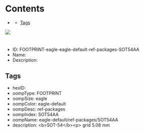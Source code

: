 



Contents
========

* [](#)
	* [Tags](#tags)
  
![][im]
# 

- ID: FOOTPRINT-eagle-eagle-default-ref-packages-SOT54AA
- Name: 
- Description: 

## Tags

- hexID: 
- oompType: FOOTPRINT
- oompSize: eagle
- oompColor: eagle-default
- oompDesc: ref-packages
- oompIndex: SOT54AA
- oompName: eagle-default/ref-packages/SOT54AA
- description: &lt;b&gt;SOT-54&lt;/b&gt;&lt;p&gt;&#xD;
grid 5.08 mm



[im]: image.png
